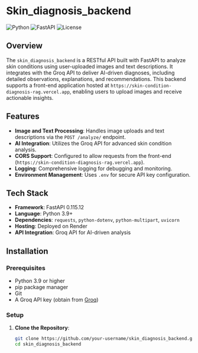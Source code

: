 # Skin_diagnosis_backend

![Python](https://img.shields.io/badge/Python-3.9+-blue.svg)
![FastAPI](https://img.shields.io/badge/FastAPI-0.115.12-green.svg)
![License](https://img.shields.io/badge/License-MIT-orange.svg)

## Overview

The `skin_diagnosis_backend` is a RESTful API built with FastAPI to analyze skin conditions using user-uploaded images and text descriptions. It integrates with the Groq API to deliver AI-driven diagnoses, including detailed observations, explanations, and recommendations. This backend supports a front-end application hosted at `https://skin-condition-diagnosis-rag.vercel.app`, enabling users to upload images and receive actionable insights.

## Features

- **Image and Text Processing**: Handles image uploads and text descriptions via the `POST /analyze/` endpoint.
- **AI Integration**: Utilizes the Groq API for advanced skin condition analysis.
- **CORS Support**: Configured to allow requests from the front-end (`https://skin-condition-diagnosis-rag.vercel.app`).
- **Logging**: Comprehensive logging for debugging and monitoring.
- **Environment Management**: Uses `.env` for secure API key configuration.

## Tech Stack

- **Framework**: FastAPI 0.115.12
- **Language**: Python 3.9+
- **Dependencies**: `requests`, `python-dotenv`, `python-multipart`, `uvicorn`
- **Hosting**: Deployed on Render
- **API Integration**: Groq API for AI-driven analysis

## Installation

### Prerequisites

- Python 3.9 or higher
- pip package manager
- Git
- A Groq API key (obtain from [Groq](https://groq.com))

### Setup

1. **Clone the Repository**:
   ```bash
   git clone https://github.com/your-username/skin_diagnosis_backend.git
   cd skin_diagnosis_backend
